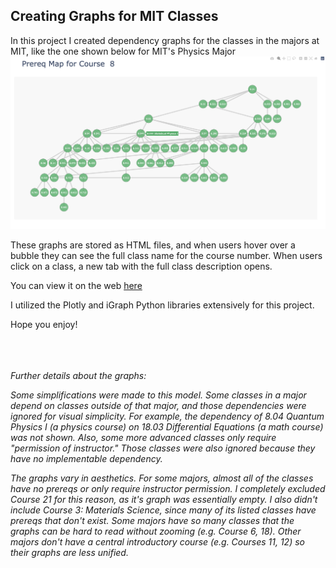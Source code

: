 ## **Creating Graphs for MIT Classes**

In this project I created dependency graphs for the classes in the majors at MIT, like the one shown below for MIT's Physics Major
![image](course-8-graph.png)


These graphs are stored as HTML files, and when users hover over a bubble they can see the full class name for the course number. When users click on a class, a new tab with the full class description opens.

You can view it on the web [here](https://www.subhashk.com/class-visualizer/catalog.html) 

I utilized the Plotly and iGraph Python libraries extensively for this project.

Hope you enjoy!

<br> <br> <br>
*Further details about the graphs:*

*Some simplifications were made to this model. Some classes in a major depend on classes outside of that major, and those dependencies were ignored for visual simplicity. For example, the dependency of 8.04 Quantum Physics I (a physics course) on 18.03 Differential Equations (a math course) was not shown. Also, some more advanced classes only require "permission of instructor." Those classes were also ignored because they have no implementable dependency.*

*The graphs vary in aesthetics. For some majors, almost all of the classes have no prereqs or only require instructor permission. I completely excluded Course 21 for this reason, as it's graph was essentially empty. I also didn't include Course 3: Materials Science, since many of its listed classes have prereqs that don't exist. Some majors have so many classes that the graphs can be hard to read without zooming (e.g. Course 6, 18). Other majors don't have a central introductory course (e.g. Courses 11, 12) so their graphs are less unified.*



